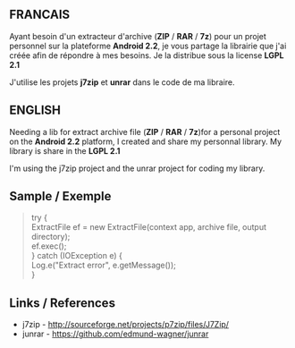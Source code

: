 <h2>FRANCAIS</h2>

<p>Ayant besoin d'un extracteur d'archive (<b>ZIP</b> / <b>RAR</b> / <b>7z</b>) pour un projet personnel sur la plateforme <b>Android 2.2</b>, je vous partage la librairie que j'ai créée afin de répondre à mes besoins. Je la distribue sous la license <b>LGPL 2.1</b></p>

<p>J'utilise les projets <b>j7zip</b> et <b>unrar</b> dans le code de ma libraire.</p>

<h2>ENGLISH</h2>

<p>Needing a lib for extract archive file  (<b>ZIP</b> / <b>RAR</b> / <b>7z</b>)for a personal project on the <b>Android 2.2</b> platform, I created and share my personnal library. My library is share in the <b>LGPL 2.1</b></p>

<p>I'm using the j7zip project and the unrar project for coding my library.</p>

<h2>Sample / Exemple</h2>

<blockquote>
try {
<br>ExtractFile ef = new ExtractFile(context app, archive file, output directory);
<br>ef.exec();
<br>}  catch (IOException e) {
<br>Log.e("Extract error", e.getMessage());
<br>}
</blockquote>

<h2>Links / References</h2>
<ul>
<li>
j7zip  - <a href="http://sourceforge.net/projects/p7zip/files/J7Zip/">http://sourceforge.net/projects/p7zip/files/J7Zip/</a>
</li>
<li>
junrar - <a href="https://github.com/edmund-wagner/junrar">https://github.com/edmund-wagner/junrar</a>
</li>
</ul>
